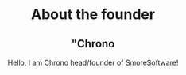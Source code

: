 <html>
<div align="center">
<h1>About the founder</h1>
<h2>"Chrono</h2>
<p>Hello, I am Chrono head/founder of SmoreSoftware!</p>
</div>
</html>
